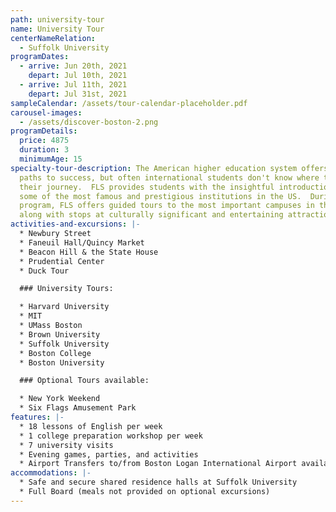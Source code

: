 ```yaml
---
path: university-tour
name: University Tour
centerNameRelation:
  - Suffolk University
programDates:
  - arrive: Jun 20th, 2021
    depart: Jul 10th, 2021
  - arrive: Jul 11th, 2021
    depart: Jul 31st, 2021
sampleCalendar: /assets/tour-calendar-placeholder.pdf
carousel-images:
  - /assets/discover-boston-2.png
programDetails:
  price: 4875
  duration: 3
  minimumAge: 15
specialty-tour-description: The American higher education system offers many
  paths to success, but often international students don't know where to begin
  their journey.  FLS provides students with the insightful introductions to
  some of the most famous and prestigious institutions in the US.  During your
  program, FLS offers guided tours to the most important campuses in the region,
  along with stops at culturally significant and entertaining attractions.
activities-and-excursions: |-
  * Newbury Street
  * Faneuil Hall/Quincy Market
  * Beacon Hill & the State House
  * Prudential Center
  * Duck Tour

  ### University Tours:

  * Harvard University
  * MIT
  * UMass Boston
  * Brown University
  * Suffolk University
  * Boston College
  * Boston University

  ### Optional Tours available:

  * New York Weekend
  * Six Flags Amusement Park
features: |-
  * 18 lessons of English per week
  * 1 college preparation workshop per week
  * 7 university visits
  * Evening games, parties, and activities
  * Airport Transfers to/from Boston Logan International Airport available
accommodations: |-
  * Safe and secure shared residence halls at Suffolk University
  * Full Board (meals not provided on optional excursions)
---
```


